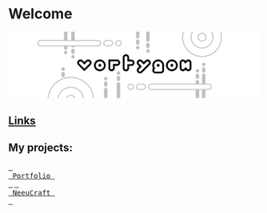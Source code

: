 # Welcome
<picture>
 <source media="(prefers-color-scheme: dark)" srcset="banner">
 <source media="(prefers-color-scheme: light)" srcset="banner">
 <img alt="Banner" src="banner">
</picture>

## [Links](https://links.vortygon.space/)
## My projects:
[<kbd> <br> Portfolio <br> </kbd>](https://www.neeucraft.ru/)
[<kbd> <br> NeeuCraft <br> </kbd>](https://www.neeucraft.ru/)
